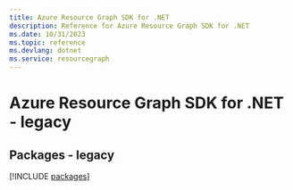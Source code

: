 ```yaml
---
title: Azure Resource Graph SDK for .NET
description: Reference for Azure Resource Graph SDK for .NET
ms.date: 10/31/2023
ms.topic: reference
ms.devlang: dotnet
ms.service: resourcegraph
---
```

# Azure Resource Graph SDK for .NET - legacy
## Packages - legacy
[!INCLUDE [packages](resource-graph-index.md)]